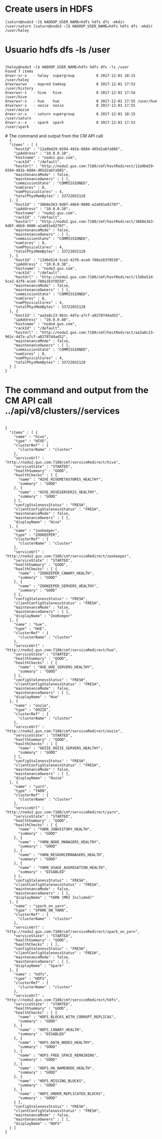 # Create users in HDFS

<code>[saturn@nodo3 ~]$ HADOOP_USER_NAME=hdfs hdfs dfs  -mkdir /user/saturn
[saturn@nodo3 ~]$ HADOOP_USER_NAME=hdfs hdfs dfs  -mkdir /user/haley
</code>


# Usuario hdfs dfs -ls /user

<code>
[haley@nodo3 ~]$ HADOOP_USER_NAME=hdfs hdfs dfs -ls /user
Found 7 items
drwxr-xr-x   - haley  supergroup          0 2017-12-01 18:15 /user/haley
drwxrwxrwx   - mapred hadoop              0 2017-12-01 17:53 /user/history
drwxrwxr-t   - hive   hive                0 2017-12-01 17:54 /user/hive
drwxrwxr-x   - hue    hue                 0 2017-12-01 17:55 /user/hue
drwxrwxr-x   - oozie  oozie               0 2017-12-01 17:55 /user/oozie
drwxr-xr-x   - saturn supergroup          0 2017-12-01 18:15 /user/saturn
drwxr-x--x   - spark  spark               0 2017-12-01 17:53 /user/spark

</code>
# The command and output from the CM API call 
<code>
  {
  "items" : [ {
    "hostId" : "12a9bd29-6594-481b-8884-d05d2a6fa985",
    "ipAddress" : "10.0.0.10",
    "hostname" : "nodo1.gus.com",
    "rackId" : "/default",
    "hostUrl" : "http://nodo2.gus.com:7180/cmf/hostRedirect/12a9bd29-6594-481b-8884-d05d2a6fa985",
    "maintenanceMode" : false,
    "maintenanceOwners" : [ ],
    "commissionState" : "COMMISSIONED",
    "numCores" : 8,
    "numPhysicalCores" : 4,
    "totalPhysMemBytes" : 33722032128
  }, {
    "hostId" : "3860e363-9d8f-46b9-9800-a2a691e02707",
    "ipAddress" : "10.0.0.20",
    "hostname" : "nodo2.gus.com",
    "rackId" : "/default",
    "hostUrl" : "http://nodo2.gus.com:7180/cmf/hostRedirect/3860e363-9d8f-46b9-9800-a2a691e02707",
    "maintenanceMode" : false,
    "maintenanceOwners" : [ ],
    "commissionState" : "COMMISSIONED",
    "numCores" : 8,
    "numPhysicalCores" : 4,
    "totalPhysMemBytes" : 33722032128
  }, {
    "hostId" : "13d6e524-5ce2-42f6-aced-788a163f8550",
    "ipAddress" : "10.0.0.30",
    "hostname" : "nodo3.gus.com",
    "rackId" : "/default",
    "hostUrl" : "http://nodo2.gus.com:7180/cmf/hostRedirect/13d6e524-5ce2-42f6-aced-788a163f8550",
    "maintenanceMode" : false,
    "maintenanceOwners" : [ ],
    "commissionState" : "COMMISSIONED",
    "numCores" : 8,
    "numPhysicalCores" : 4,
    "totalPhysMemBytes" : 33722032128
  }, {
    "hostId" : "aa3a8c23-963c-4d7a-a7cf-a02707d4ad52",
    "ipAddress" : "10.0.0.40",
    "hostname" : "nodo4.gus.com",
    "rackId" : "/default",
    "hostUrl" : "http://nodo2.gus.com:7180/cmf/hostRedirect/aa3a8c23-963c-4d7a-a7cf-a02707d4ad52",
    "maintenanceMode" : false,
    "maintenanceOwners" : [ ],
    "commissionState" : "COMMISSIONED",
    "numCores" : 8,
    "numPhysicalCores" : 4,
    "totalPhysMemBytes" : 33722032128
  } ]
}
</code>

# The command and output from the CM API call ../api/v8/clusters/<githubName>/services

<code>
{
  "items" : [ {
    "name" : "hive",
    "type" : "HIVE",
    "clusterRef" : {
      "clusterName" : "cluster"
    },
    "serviceUrl" : "http://nodo2.gus.com:7180/cmf/serviceRedirect/hive",
    "serviceState" : "STARTED",
    "healthSummary" : "GOOD",
    "healthChecks" : [ {
      "name" : "HIVE_HIVEMETASTORES_HEALTHY",
      "summary" : "GOOD"
    }, {
      "name" : "HIVE_HIVESERVER2S_HEALTHY",
      "summary" : "GOOD"
    } ],
    "configStalenessStatus" : "FRESH",
    "clientConfigStalenessStatus" : "FRESH",
    "maintenanceMode" : false,
    "maintenanceOwners" : [ ],
    "displayName" : "Hive"
  }, {
    "name" : "zookeeper",
    "type" : "ZOOKEEPER",
    "clusterRef" : {
      "clusterName" : "cluster"
    },
    "serviceUrl" : "http://nodo2.gus.com:7180/cmf/serviceRedirect/zookeeper",
    "serviceState" : "STARTED",
    "healthSummary" : "GOOD",
    "healthChecks" : [ {
      "name" : "ZOOKEEPER_CANARY_HEALTH",
      "summary" : "GOOD"
    }, {
      "name" : "ZOOKEEPER_SERVERS_HEALTHY",
      "summary" : "GOOD"
    } ],
    "configStalenessStatus" : "FRESH",
    "clientConfigStalenessStatus" : "FRESH",
    "maintenanceMode" : false,
    "maintenanceOwners" : [ ],
    "displayName" : "ZooKeeper"
  }, {
    "name" : "hue",
    "type" : "HUE",
    "clusterRef" : {
      "clusterName" : "cluster"
    },
    "serviceUrl" : "http://nodo2.gus.com:7180/cmf/serviceRedirect/hue",
    "serviceState" : "STARTED",
    "healthSummary" : "GOOD",
    "healthChecks" : [ {
      "name" : "HUE_HUE_SERVERS_HEALTHY",
      "summary" : "GOOD"
    } ],
    "configStalenessStatus" : "FRESH",
    "clientConfigStalenessStatus" : "FRESH",
    "maintenanceMode" : false,
    "maintenanceOwners" : [ ],
    "displayName" : "Hue"
  }, {
    "name" : "oozie",
    "type" : "OOZIE",
    "clusterRef" : {
      "clusterName" : "cluster"
    },
    "serviceUrl" : "http://nodo2.gus.com:7180/cmf/serviceRedirect/oozie",
    "serviceState" : "STARTED",
    "healthSummary" : "GOOD",
    "healthChecks" : [ {
      "name" : "OOZIE_OOZIE_SERVERS_HEALTHY",
      "summary" : "GOOD"
    } ],
    "configStalenessStatus" : "FRESH",
    "clientConfigStalenessStatus" : "FRESH",
    "maintenanceMode" : false,
    "maintenanceOwners" : [ ],
    "displayName" : "Oozie"
  }, {
    "name" : "yarn",
    "type" : "YARN",
    "clusterRef" : {
      "clusterName" : "cluster"
    },
    "serviceUrl" : "http://nodo2.gus.com:7180/cmf/serviceRedirect/yarn",
    "serviceState" : "STARTED",
    "healthSummary" : "GOOD",
    "healthChecks" : [ {
      "name" : "YARN_JOBHISTORY_HEALTH",
      "summary" : "GOOD"
    }, {
      "name" : "YARN_NODE_MANAGERS_HEALTHY",
      "summary" : "GOOD"
    }, {
      "name" : "YARN_RESOURCEMANAGERS_HEALTH",
      "summary" : "GOOD"
    }, {
      "name" : "YARN_USAGE_AGGREGATION_HEALTH",
      "summary" : "DISABLED"
    } ],
    "configStalenessStatus" : "FRESH",
    "clientConfigStalenessStatus" : "FRESH",
    "maintenanceMode" : false,
    "maintenanceOwners" : [ ],
    "displayName" : "YARN (MR2 Included)"
  }, {
    "name" : "spark_on_yarn",
    "type" : "SPARK_ON_YARN",
    "clusterRef" : {
      "clusterName" : "cluster"
    },
    "serviceUrl" : "http://nodo2.gus.com:7180/cmf/serviceRedirect/spark_on_yarn",
    "serviceState" : "STARTED",
    "healthSummary" : "GOOD",
    "healthChecks" : [ ],
    "configStalenessStatus" : "FRESH",
    "clientConfigStalenessStatus" : "FRESH",
    "maintenanceMode" : false,
    "maintenanceOwners" : [ ],
    "displayName" : "Spark"
  }, {
    "name" : "hdfs",
    "type" : "HDFS",
    "clusterRef" : {
      "clusterName" : "cluster"
    },
    "serviceUrl" : "http://nodo2.gus.com:7180/cmf/serviceRedirect/hdfs",
    "serviceState" : "STARTED",
    "healthSummary" : "GOOD",
    "healthChecks" : [ {
      "name" : "HDFS_BLOCKS_WITH_CORRUPT_REPLICAS",
      "summary" : "GOOD"
    }, {
      "name" : "HDFS_CANARY_HEALTH",
      "summary" : "DISABLED"
    }, {
      "name" : "HDFS_DATA_NODES_HEALTHY",
      "summary" : "GOOD"
    }, {
      "name" : "HDFS_FREE_SPACE_REMAINING",
      "summary" : "GOOD"
    }, {
      "name" : "HDFS_HA_NAMENODE_HEALTH",
      "summary" : "GOOD"
    }, {
      "name" : "HDFS_MISSING_BLOCKS",
      "summary" : "GOOD"
    }, {
      "name" : "HDFS_UNDER_REPLICATED_BLOCKS",
      "summary" : "GOOD"
    } ],
    "configStalenessStatus" : "FRESH",
    "clientConfigStalenessStatus" : "FRESH",
    "maintenanceMode" : false,
    "maintenanceOwners" : [ ],
    "displayName" : "HDFS"
  } ]
}
</code>
